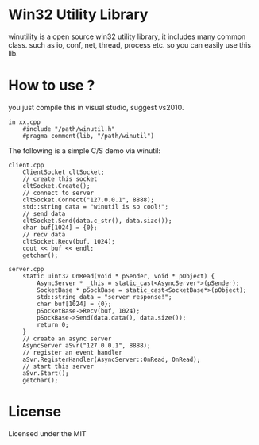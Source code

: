 
# Win32 Utility Library

winutility is a open source win32 utility library, it includes many common class.
such as io, conf, net, thread, process etc. so you can easily use this lib.

# How to use ?

you just compile this in visual studio, suggest vs2010.

	in xx.cpp
		#include "/path/winutil.h"
		#pragma comment(lib, "/path/winutil")

The following is a simple C/S demo via winutil:

	client.cpp 
		ClientSocket cltSocket;
		// create this socket
		cltSocket.Create(); 
		// connect to server
		cltSocket.Connect("127.0.0.1", 8888); 
		std::string data = "winutil is so cool!";
		// send data
		cltSocket.Send(data.c_str(), data.size()); 
		char buf[1024] = {0};
		// recv data
		cltSocket.Recv(buf, 1024); 
		cout << buf << endl;
		getchar();

	server.cpp
		static uint32 OnRead(void * pSender, void * pObject) {
			AsyncServer * _this = static_cast<AsyncServer*>(pSender);
			SocketBase * pSockBase = static_cast<SocketBase*>(pObject);
			std::string data = "server response!";
			char buf[1024] = {0};
			pSocketBase->Recv(buf, 1024);
			pSockBase->Send(data.data(), data.size());
			return 0;
		}
		// create an async server
		AsyncServer aSvr("127.0.0.1", 8888);
		// register an event handler
		aSvr.RegisterHandler(AsyncServer::OnRead, OnRead);
		// start this server
		aSvr.Start();
		getchar();

# License

Licensed under the MIT 